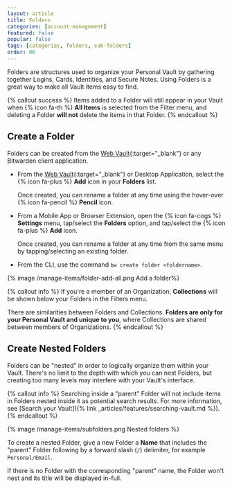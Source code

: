 ```yaml
---
layout: article
title: Folders
categories: [account-management]
featured: false
popular: false
tags: [categories, folders, sub-folders]
order: 06
---
```


Folders are structures used to organize your Personal Vault by gathering together Logins, Cards, Identities, and Secure Notes. Using Folders is a great way to make all Vault items easy to find.

{% callout success %}
Items added to a Folder will still appear in your Vault when {% icon fa-th %} **All Items** is selected from the Filter menu, and deleting a Folder **will not** delete the items in that Folder.
{% endcallout %}

## Create a Folder

Folders can be created from the [Web Vault](https://vault.bitwarden.com){:target="\_blank"} or any Bitwarden client application.
- From the [Web Vault](https://vault.bitwarden.com){:target="\_blank"} or Desktop Application, select the {% icon fa-plus %} **Add** icon in your **Folders** list.

  Once created, you can rename a folder at any time using the hover-over {% icon fa-pencil %} **Pencil** icon.
- From a Mobile App or Browser Extension, open the {% icon fa-cogs %} **Settings** menu, tap/select the **Folders** option, and tap/select the {% icon fa-plus %} **Add** icon.

  Once created, you can rename a folder at any time from the same menu by tapping/selecting an existing folder.
- From the CLI, use the command `bw create folder <foldername>`.

{% image /manage-items/folder-add-all.png Add a folder%}

{% callout info %}
If you're a member of an Organization, **Collections** will be shown below your Folders in the Filters menu.

There are similarities between Folders and Collections. **Folders are only for your Personal Vault and unique to you**, where Collections are shared between members of Organizations.
{% endcallout %}

## Create Nested Folders

Folders can be "nested" in order to logically organize them within your Vault. There's no limit to the depth with which you can nest Folders, but creating too many levels may interfere with your Vault's interface.

{% callout info %}
Searching inside a "parent" Folder will not include items in Folders nested inside it as potential search results. For more information, see [Search your Vault]({% link _articles/features/searching-vault.md %}).
{% endcallout %}

{% image /manage-items/subfolders.png Nested folders %}

To create a nested Folder, give a new Folder a **Name** that includes the "parent" Folder following by a forward slash (`/`) delimiter, for example `Personal/Email`.

If there is no Folder with the corresponding "parent" name, the Folder won't nest and its title will be displayed in-full.
